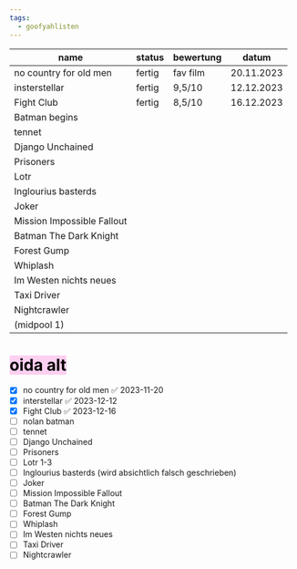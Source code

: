```yaml
---
tags:
  - goofyahlisten
---
```


| name                       | status | bewertung | datum      |
| -------------------------- | ------ | --------- | ---------- |
| no country for old men     | fertig | fav film  | 20.11.2023 |
| insterstellar              | fertig | 9,5/10    | 12.12.2023 |
| Fight Club                 | fertig | 8,5/10    | 16.12.2023 |
| Batman begins              |        |           |            |
| tennet                     |        |           |            |
| Django Unchained           |        |           |            |
| Prisoners                  |        |           |            |
| Lotr                       |        |           |            |
| Inglourius basterds        |        |           |            |
| Joker                      |        |           |            |
| Mission Impossible Fallout |        |           |            |
| Batman The Dark Knight     |        |           |            |
| Forest Gump                |        |           |            |
| Whiplash                   |        |           |            |
| Im Westen nichts neues     |        |           |            |
| Taxi Driver                |        |           |            |
| Nightcrawler               |        |           |            |
| (midpool 1)           |        |           |            |

# <mark style="background: #FFB8EBA6;">oida alt</mark>

- [x] no country for old men ✅ 2023-11-20
- [x] interstellar ✅ 2023-12-12
- [x] Fight Club ✅ 2023-12-16
- [ ] nolan batman
- [ ] tennet
- [ ] Django Unchained 
- [ ] Prisoners 
- [ ] Lotr 1-3
- [ ] Inglourius basterds (wird absichtlich falsch geschrieben)
- [ ] Joker
- [ ] Mission Impossible Fallout
- [ ] Batman The Dark Knight
- [ ] Forest Gump
- [ ] Whiplash 
- [ ] Im Westen nichts neues
- [ ] Taxi Driver 
- [ ] Nightcrawler